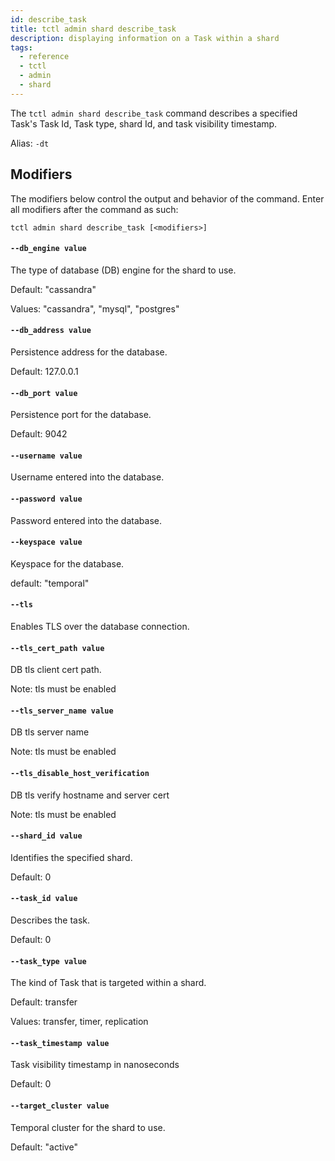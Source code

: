 ```yaml
---
id: describe_task
title: tctl admin shard describe_task
description: displaying information on a Task within a shard
tags:
  - reference
  - tctl
  - admin
  - shard
---
```


The `tctl admin shard describe_task` command describes a specified Task's Task Id, Task type, shard Id, and task visibility timestamp.

Alias: `-dt`

## Modifiers

The modifiers below control the output and behavior of the command. Enter all modifiers after the command as such:

`tctl admin shard describe_task [<modifiers>]`

#### `--db_engine value`

The type of database (DB) engine for the shard to use.

Default: "cassandra"

Values: "cassandra", "mysql", "postgres"

<!-- todo: examples -->

#### `--db_address value`

Persistence address for the database.

Default: 127.0.0.1


#### `--db_port value`

Persistence port for the database.

Default: 9042


#### `--username value`

Username entered into the database.


#### `--password value`

Password entered into the database.


#### `--keyspace value`

Keyspace for the database.

default: "temporal"


#### `--tls`

Enables TLS over the database connection.


#### `--tls_cert_path value`

DB tls client cert path.

Note: tls must be enabled


#### `--tls_server_name value`

DB tls server name

Note: tls must be enabled


#### `--tls_disable_host_verification`

DB tls verify hostname and server cert

Note: tls must be enabled


#### `--shard_id value`

Identifies the specified shard.

Default: 0


#### `--task_id value`

Describes the task.

Default: 0


#### `--task_type value`

The kind of Task that is targeted within a shard.

Default: transfer

Values: transfer, timer, replication


#### `--task_timestamp value`

Task visibility timestamp in nanoseconds

Default: 0


#### `--target_cluster value`

Temporal cluster for the shard to use.

Default: "active"
